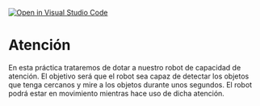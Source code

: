 [![Open in Visual Studio Code](https://classroom.github.com/assets/open-in-vscode-c66648af7eb3fe8bc4f294546bfd86ef473780cde1dea487d3c4ff354943c9ae.svg)](https://classroom.github.com/online_ide?assignment_repo_id=7776059&assignment_repo_type=AssignmentRepo)
# Atención

En esta práctica trataremos de dotar a nuestro robot de capacidad de atención. El objetivo será que el robot sea capaz de detectar los objetos que tenga cercanos y mire a los objetos durante unos segundos. El robot podrá estar en movimiento mientras hace uso de dicha atención. 

